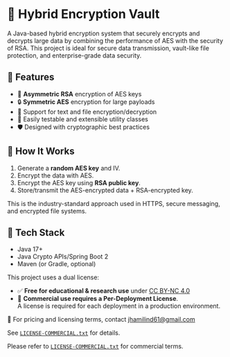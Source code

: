 # 🔐 Hybrid Encryption Vault

A Java-based hybrid encryption system that securely encrypts and decrypts large data by combining the performance of AES with the security of RSA. This project is ideal for secure data transmission, vault-like file protection, and enterprise-grade data security.

## 🚀 Features

- 🔑 **Asymmetric RSA** encryption of AES keys
- 🔒 **Symmetric AES** encryption for large payloads
- 📁 Support for text and file encryption/decryption
- 🧪 Easily testable and extensible utility classes
- 🛡️ Designed with cryptographic best practices

## 🧠 How It Works

1. Generate a **random AES key** and IV.
2. Encrypt the data with AES.
3. Encrypt the AES key using **RSA public key**.
4. Store/transmit the AES-encrypted data + RSA-encrypted key.

This is the industry-standard approach used in HTTPS, secure messaging, and encrypted file systems.

## 🧰 Tech Stack

- Java 17+
- Java Crypto APIs/Spring Boot 2
- Maven (or Gradle, optional)

This project uses a dual license:

- ✅ **Free for educational & research use** under [CC BY-NC 4.0](https://creativecommons.org/licenses/by-nc/4.0/)
- 💼 **Commercial use requires a Per-Deployment License**.  
  A license is required for each deployment in a production environment.

🔐 For pricing and licensing terms, contact [jhamilind61@gmail.com](mailto:jhamilind61@gmail.com)

See [`LICENSE-COMMERCIAL.txt`](./LICENSE-COMMERCIAL.txt) for details.


Please refer to [`LICENSE-COMMERCIAL.txt`](./LICENSE-COMMERCIAL.txt) for commercial terms.



